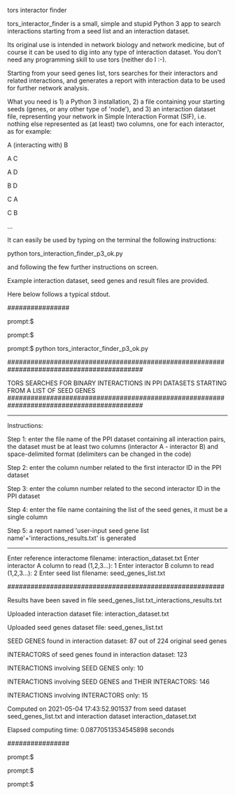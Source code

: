 tors interactor finder

tors_interactor_finder is a small, simple and stupid Python 3 app to search interactions starting from a seed list and an interaction dataset.

Its original use is intended in network biology and network medicine, but of course it can be used to dig into any type of interaction dataset. You don't need any programming skill to use tors (neither do I :-).

Starting from your seed genes list, tors searches for their interactors and related interactions, and generates a report with interaction data to be used for further network analysis.

What you need is 1) a Python 3 installation, 2) a file containing your starting seeds (genes, or any other type of 'node'), and 3) an interaction dataset file, representing your network in Simple Interaction Format (SIF), i.e. nothing else represented as (at least) two columns, one for each interactor, as for example:

A (interacting with) B

A C

A D

B D

C A

C B

...

It can easily be used by typing on the terminal the following instructions:

python tors_interaction_finder_p3_ok.py

and following the few further instructions on screen. 

Example interaction dataset, seed genes and result files are provided.

Here below follows a typical stdout.

################

prompt:$

prompt:$

prompt:$ python tors_interactor_finder_p3_ok.py

###########################################################################################

TORS SEARCHES FOR BINARY INTERACTIONS IN PPI DATASETS STARTING FROM A LIST OF SEED GENES
###########################################################################################

* * * * * * *

Instructions:

Step 1: enter the file name of the PPI dataset containing all interaction pairs,
the dataset must be at least two columns (interactor A - interactor B) and
space-delimited format (delimiters can be changed in the code)

Step 2: enter the column number related to the first interactor ID in the PPI dataset

Step 3: enter the column number related to the second interactor ID in the PPI dataset

Step 4: enter the file name containing the list of the seed genes, it must be a single column

Step 5: a report named 'user-input seed gene list name'+'interactions_results.txt' is generated

* * * * * * *


Enter reference interactome filename: interaction_dataset.txt
Enter interactor A column to read (1,2,3...): 1
Enter interactor B column to read (1,2,3...): 2
Enter seed list filename: seed_genes_list.txt

########################################################

Results have been saved in file seed_genes_list.txt_interactions_results.txt

Uploaded interaction dataset file: interaction_dataset.txt

Uploaded seed genes dataset file: seed_genes_list.txt

SEED GENES found in interaction dataset: 87 out of 224 original seed genes

INTERACTORS of seed genes found in interaction dataset: 123

INTERACTIONS involving SEED GENES only: 10

INTERACTIONS involving SEED GENES and THEIR INTERACTORS: 146

INTERACTIONS involving INTERACTORS only: 15

Computed on 2021-05-04 17:43:52.901537 from seed dataset seed_genes_list.txt and interaction dataset interaction_dataset.txt

Elapsed computing time: 0.08770513534545898 seconds

################

prompt:$

prompt:$

prompt:$

